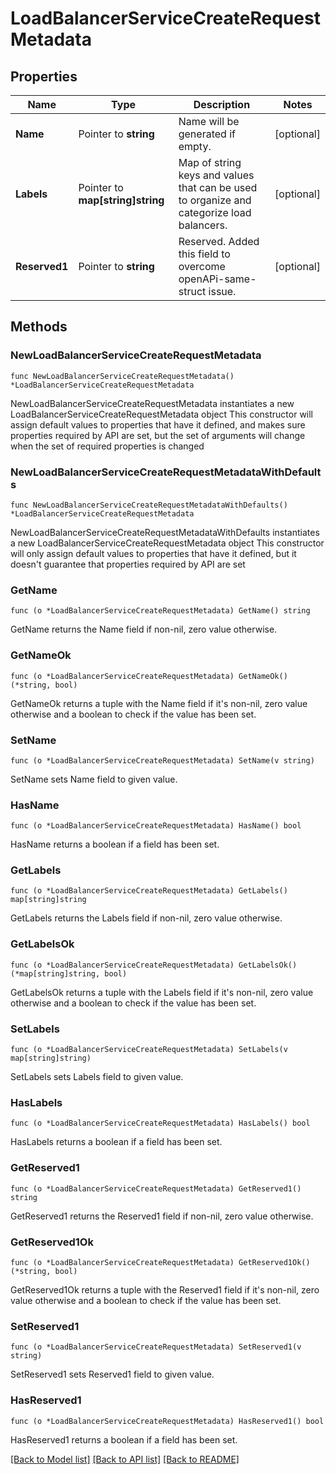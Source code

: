 # LoadBalancerServiceCreateRequestMetadata

## Properties

Name | Type | Description | Notes
------------ | ------------- | ------------- | -------------
**Name** | Pointer to **string** | Name will be generated if empty. | [optional] 
**Labels** | Pointer to **map[string]string** | Map of string keys and values that can be used to organize and categorize load balancers. | [optional] 
**Reserved1** | Pointer to **string** | Reserved. Added this field to overcome openAPi-same-struct issue. | [optional] 

## Methods

### NewLoadBalancerServiceCreateRequestMetadata

`func NewLoadBalancerServiceCreateRequestMetadata() *LoadBalancerServiceCreateRequestMetadata`

NewLoadBalancerServiceCreateRequestMetadata instantiates a new LoadBalancerServiceCreateRequestMetadata object
This constructor will assign default values to properties that have it defined,
and makes sure properties required by API are set, but the set of arguments
will change when the set of required properties is changed

### NewLoadBalancerServiceCreateRequestMetadataWithDefaults

`func NewLoadBalancerServiceCreateRequestMetadataWithDefaults() *LoadBalancerServiceCreateRequestMetadata`

NewLoadBalancerServiceCreateRequestMetadataWithDefaults instantiates a new LoadBalancerServiceCreateRequestMetadata object
This constructor will only assign default values to properties that have it defined,
but it doesn't guarantee that properties required by API are set

### GetName

`func (o *LoadBalancerServiceCreateRequestMetadata) GetName() string`

GetName returns the Name field if non-nil, zero value otherwise.

### GetNameOk

`func (o *LoadBalancerServiceCreateRequestMetadata) GetNameOk() (*string, bool)`

GetNameOk returns a tuple with the Name field if it's non-nil, zero value otherwise
and a boolean to check if the value has been set.

### SetName

`func (o *LoadBalancerServiceCreateRequestMetadata) SetName(v string)`

SetName sets Name field to given value.

### HasName

`func (o *LoadBalancerServiceCreateRequestMetadata) HasName() bool`

HasName returns a boolean if a field has been set.

### GetLabels

`func (o *LoadBalancerServiceCreateRequestMetadata) GetLabels() map[string]string`

GetLabels returns the Labels field if non-nil, zero value otherwise.

### GetLabelsOk

`func (o *LoadBalancerServiceCreateRequestMetadata) GetLabelsOk() (*map[string]string, bool)`

GetLabelsOk returns a tuple with the Labels field if it's non-nil, zero value otherwise
and a boolean to check if the value has been set.

### SetLabels

`func (o *LoadBalancerServiceCreateRequestMetadata) SetLabels(v map[string]string)`

SetLabels sets Labels field to given value.

### HasLabels

`func (o *LoadBalancerServiceCreateRequestMetadata) HasLabels() bool`

HasLabels returns a boolean if a field has been set.

### GetReserved1

`func (o *LoadBalancerServiceCreateRequestMetadata) GetReserved1() string`

GetReserved1 returns the Reserved1 field if non-nil, zero value otherwise.

### GetReserved1Ok

`func (o *LoadBalancerServiceCreateRequestMetadata) GetReserved1Ok() (*string, bool)`

GetReserved1Ok returns a tuple with the Reserved1 field if it's non-nil, zero value otherwise
and a boolean to check if the value has been set.

### SetReserved1

`func (o *LoadBalancerServiceCreateRequestMetadata) SetReserved1(v string)`

SetReserved1 sets Reserved1 field to given value.

### HasReserved1

`func (o *LoadBalancerServiceCreateRequestMetadata) HasReserved1() bool`

HasReserved1 returns a boolean if a field has been set.


[[Back to Model list]](../README.md#documentation-for-models) [[Back to API list]](../README.md#documentation-for-api-endpoints) [[Back to README]](../README.md)


